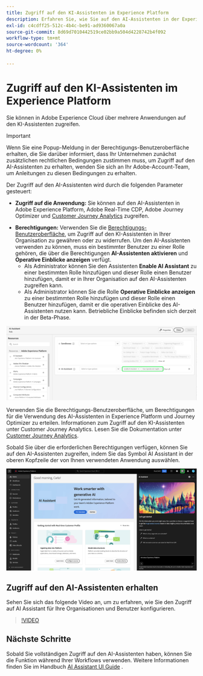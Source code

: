 ```yaml
---
title: Zugriff auf den KI-Assistenten im Experience Platform
description: Erfahren Sie, wie Sie auf den AI-Assistenten in der Experience Cloud-Benutzeroberfläche zugreifen können.
exl-id: c4cdff25-512c-4b4c-be91-ad9360067a0a
source-git-commit: 8d69d7010442519ce02bb9a504d4228742b4f092
workflow-type: tm+mt
source-wordcount: '364'
ht-degree: 0%

---
```


# Zugriff auf den KI-Assistenten im Experience Platform

Sie können in Adobe Experience Cloud über mehrere Anwendungen auf den KI-Assistenten zugreifen.

>[!IMPORTANT]
>
>Wenn Sie eine Popup-Meldung in der Berechtigungs-Benutzeroberfläche erhalten, die Sie darüber informiert, dass Ihr Unternehmen zunächst zusätzlichen rechtlichen Bedingungen zustimmen muss, um Zugriff auf den AI-Assistenten zu erhalten, wenden Sie sich an Ihr Adobe-Account-Team, um Anleitungen zu diesen Bedingungen zu erhalten.

Der Zugriff auf den AI-Assistenten wird durch die folgenden Parameter gesteuert:

* **Zugriff auf die Anwendung:** Sie können auf den AI-Assistenten in Adobe Experience Platform, Adobe Real-Time CDP, Adobe Journey Optimizer und [Customer Journey Analytics](https://experienceleague.adobe.com/en/docs/analytics-platform/using/ai-assistant) zugreifen.
<!-- * **Contractual access:** Your company must agree to certain [!DNL GenAI]-related legal terms before your organization can use AI Assistant. Contact your organization's administrator or your Adobe Account Team if you are not able to access AI Assistant.  -->
* **Berechtigungen:** Verwenden Sie die [Berechtigungs-Benutzeroberfläche](../access-control/abac/ui/permissions.md), um Zugriff auf den KI-Assistenten in Ihrer Organisation zu gewähren oder zu widerrufen. Um den AI-Assistenten verwenden zu können, muss ein bestimmter Benutzer zu einer Rolle gehören, die über die Berechtigungen **AI-Assistenten aktivieren** und **Operative Einblicke anzeigen** verfügt.
   * Als Administrator können Sie den Assistenten **Enable AI Assistant** zu einer bestimmten Rolle hinzufügen und dieser Rolle einen Benutzer hinzufügen, damit er in Ihrer Organisation auf den AI-Assistenten zugreifen kann.
   * Als Administrator können Sie die Rolle **Operative Einblicke anzeigen** zu einer bestimmten Rolle hinzufügen und dieser Rolle einen Benutzer hinzufügen, damit er die operativen Einblicke des AI-Assistenten nutzen kann. Betriebliche Einblicke befinden sich derzeit in der Beta-Phase.

![Die Berechtigungs-UI-Seite mit den Berechtigungen &quot;Aktiviert AI Assistant&quot;und &quot;View Operations Insights&quot;, die in einer bestimmten Rolle enthalten sind.](./images/permissions.png)

Verwenden Sie die Berechtigungs-Benutzeroberfläche, um Berechtigungen für die Verwendung des AI-Assistenten in Experience Platform und Journey Optimizer zu erteilen. Informationen zum Zugriff auf den KI-Assistenten unter Customer Journey Analytics. Lesen Sie die Dokumentation unter [Customer Journey Analytics](https://experienceleague.adobe.com/en/docs/analytics-platform/using/ai-assistant).

Sobald Sie über die erforderlichen Berechtigungen verfügen, können Sie auf den AI-Assistenten zugreifen, indem Sie das Symbol AI Assistant in der oberen Kopfzeile der von Ihnen verwendeten Anwendung auswählen.

![KI-Assistent mit erstmaliger Benutzererfahrung.](./images/ai-assistant.png)

## Zugriff auf den AI-Assistenten erhalten

Sehen Sie sich das folgende Video an, um zu erfahren, wie Sie den Zugriff auf AI Assistant für Ihre Organisationen und Benutzer konfigurieren.

>[!VIDEO](https://video.tv.adobe.com/v/3436470/?learn=on)

## Nächste Schritte

Sobald Sie vollständigen Zugriff auf den AI-Assistenten haben, können Sie die Funktion während Ihrer Workflows verwenden. Weitere Informationen finden Sie im Handbuch [AI Assistant UI Guide](./ui-guide.md) .
